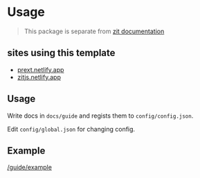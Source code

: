 # Usage

> This package is separate from [zit documentation](https://github.com/do4ng/zit/tree/main/web)

## sites using this template

- [prext.netlify.app](https://prext.netlify.app)
- [zitjs.netlify.app](https://zitjs.netlify.app)

## Usage

Write docs in `docs/guide` and regists them to `config/config.json`.

Edit `config/global.json` for changing config.

## Example

[/guide/example](/guide/example)
